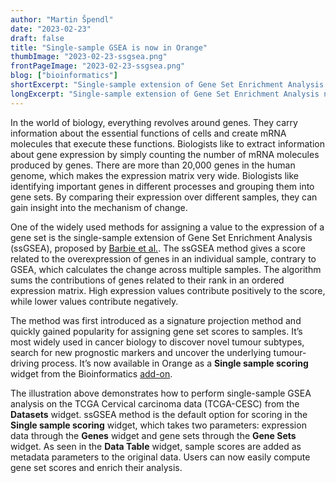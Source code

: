 ```yaml
---
author: "Martin Špendl"
date: "2023-02-23"
draft: false
title: "Single-sample GSEA is now in Orange"
thumbImage: "2023-02-23-ssgsea.png"
frontPageImage: "2023-02-23-ssgsea.png"
blog: ["bioinformatics"]
shortExcerpt: "Single-sample extension of Gene Set Enrichment Analysis now in Bioinformatics add-on."
longExcerpt: "Single-sample extension of Gene Set Enrichment Analysis now in Bioinformatics add-on."
---
```


In the world of biology, everything revolves around genes. They carry information about the essential functions of cells and create mRNA molecules that execute these functions. Biologists like to extract information about gene expression by simply counting the number of mRNA molecules produced by genes. There are more than 20,000 genes in the human genome, which makes the expression matrix very wide. Biologists like identifying important genes in different processes and grouping them into gene sets. By comparing their expression over different samples, they can gain insight into the mechanism of change.

One of the widely used methods for assigning a value to the expression of a gene set is the single-sample extension of Gene Set Enrichment Analysis (ssGSEA), proposed by [Barbie et al.](https://www.nature.com/articles/nature08460). The ssGSEA method gives a score related to the overexpression of genes in an individual sample, contrary to GSEA, which calculates the change across multiple samples. The algorithm sums the contributions of genes related to their rank in an ordered expression matrix. High expression values contribute positively to the score, while lower values contribute negatively.

The method was first introduced as a signature projection method and quickly gained popularity for assigning gene set scores to samples. It’s most widely used in cancer biology to discover novel tumour subtypes, search for new prognostic markers and uncover the underlying tumour-driving process. It’s now available in Orange as a **Single sample scoring** widget from the Bioinformatics [add-on](https://github.com/biolab/orange3-bioinformatics).

<WindowScreenshot src="2023-02-23-ssgsea.png" />

The illustration above demonstrates how to perform single-sample GSEA analysis on the TCGA Cervical carcinoma data (TCGA-CESC) from the **Datasets** widget. ssGSEA method is the default option for scoring in the **Single sample scoring** widget, which takes two parameters: expression data through the **Genes** widget and gene sets through the **Gene Sets** widget. As seen in the **Data Table** widget, sample scores are added as metadata parameters to the original data. Users can now easily compute gene set scores and enrich their analysis.
